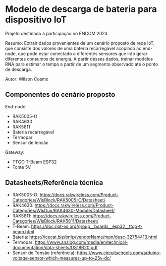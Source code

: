 # Modelo de descarga de bateria para dispositivo IoT

Projeto destinado à participação no ENCOM 2023.

Resumo: Extrair dados provenientes de um cenário proposto de rede IoT, que consiste dos valores de uma bateria recarregável acoplado ao end-node, que pode estar conectado a diferentes sensores que irão gerar diferentes consumos de energia. A partir desses dados, treinar modelos RNA para estimar o tempo a partir de um segmento observado até o ponto de descarga.

Autor: Wilson Cosmo

## Componentes do cenário proposto

End-node:
- RAK5005-O
- RAK4630
- RAK5811
- Bateria recarregável
- Termopar
- Sensor de tensão

Gateway:
- TTGO T-Beam ESP32
- Fonte 5V


## Datasheets/Referência técnica

- RAK5005-O: https://docs.rakwireless.com/Product-Categories/WisBlock/RAK5005-O/Datasheet/
- RAK4630: https://docs.rakwireless.com/Product-Categories/WisDuo/RAK4630-Module/Datasheet/
- RAK5811: https://docs.rakwireless.com/Product-Categories/WisBlock/RAK5811/Datasheet/
- T-Beam: https://doc.riot-os.org/group__boards__esp32__ttgo-t-beam.html
- Bateria: https://icecat.biz/bn/p/vendorName/mpn/desc-32754413.html
- Termopar: https://www.analog.com/media/en/technical-documentation/data-sheets/DS18B20.pdf
- Sensor de Tensão (referência): https://www.circuitschools.com/arduino-voltage-sensor-which-measures-up-to-25v-dc/
